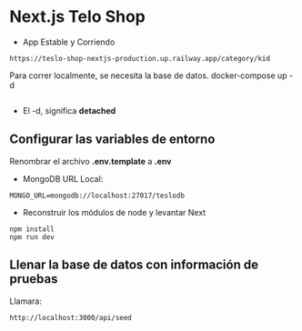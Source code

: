 # Next.js Telo Shop
* App Estable y Corriendo
```
https://teslo-shop-nextjs-production.up.railway.app/category/kid
```



Para correr localmente, se necesita la base de datos.
docker-compose up -d
```
```

* El -d, significa __detached__



## Configurar las variables de entorno
Renombrar el archivo __.env.template__ a __.env__
* MongoDB URL Local:
```
MONGO_URL=mongodb://localhost:27017/teslodb
```

* Reconstruir los módulos de node y levantar Next
```
npm install
npm run dev
```


## Llenar la base de datos con información de pruebas

Llamara:
```
http://localhost:3000/api/seed